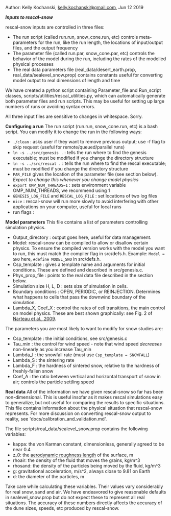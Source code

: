 Author: Kelly Kochanski, kelly.kochanski@gmail.com, Jun 12 2019

***Inputs to rescal-snow***

rescal-snow inputs are controlled in three files:
 - The run script (called run.run, snow_cone.run, etc) controls meta-parameters for the run, like the run length, the locations of input/output files, and the output frequency
 - The parameter file (called run.par, snow_cone.par, etc) controls the behavior of the model during the run, including the rates of the modelled physical processes
 - The real data parameters file (real_data/desert_earth.prop, real_data/sealevel_snow.prop) contains constants useful for converting model output to real dimensions of length and time

We have created a python script containing Parameter_file and Run_script classes, scripts/utilities/rescal_utilities.py, which can automatically generate both parameter files and run scripts. This may be useful for setting up large numbers of runs or avoiding syntax errors.

All three input files are sensitive to changes in whitespace. Sorry.

**Configuring a run**
The run script (run.run, snow_cone.run, etc) is a bash script. You can modify it to change the run in the following ways:
 - `./clean` : asks user if they want to remove previous output; use -f flag to skip request (useful for remote/queued/parallel runs)
 - `ln -s ../src/genesis .` : tells the run where to find the genesis executable; must be modified if you change the directory structure
 - `ln -s ../src/rescal .` : tells the run where to find the rescal executable; must be modified if you change the directory structure
 - `PAR_FILE` gives the location of the parameter file (see section below). *Expect to change this whenever you change model physics*
 - `export OMP_NUM_THREADS=1` : sets environment variable OMP_NUM_THREADS, we recommend using 1
 - `GENESIS_LOG_FILE` and `RESCAL_LOG_FILE` : set locations of two log files
 - `nice` : rescal-snow will run more slowly to avoid interfering with other applications on your computer, useful for local runs
 - run flags : 

**Model parameters**
This file contains a list of parameters controlling simulation physics.
 - Output_directory : output goes here, useful for data management.
 - Model: rescal-snow can be compiled to allow or disallow certain physics. To ensure the compiled version works with the model you want to run, this must match the compiler flag in src/defs.h. Example: `Model = SNO` here, `#define MODEL_SNO` in src/defs.h.
 - Csp_template : gives a template name and arguments for initial conditions. These are defined and described in src/genesis.c.
 - Phys_prop_file : points to the real data file described in the section below.
 - Simulation size H, L, D : sets size of simulation in cells.
 - Boundary conditions : OPEN, PERIODIC, or REINJECTION. Determines what happens to cells that pass the downwind boundary of the simulation.
 - Lambda_X, Coef_X : control the rates of cell transitions, the main control on model physics. These are best shown graphically: see Fig. 2 of [Narteau et al., 2009](dx.doi.org/10.1029/2008JF001127).

The parameters you are most likely to want to modify for snow studies are:
 - Csp_template : the initial conditions, see src/genesis.c
 - Tau_min : the control for wind speed - note that wind speed *decreases* non-linearly as you increase Tau_min
 - Lambda_I : the snowfall rate (must use `Csp_template = SNOWFALL`)
 - Lambda_S : the sintering rate
 - Lambda_F : the hardness of sintered snow, relative to the hardness of freshly-fallen snow
 - Coef_A : the ratio between vertical and horizontal transport of snow in air; controls the particle settling speed

**Real data**
All of the information we have given rescal-snow so far has been non-dimensional. This is useful insofar as it makes rescal simulations easy to generalize, but not useful for comparing the results to specific situations. 
This file contains information about the physical situation that rescal-snow represents. For more discussion on converting rescal-snow output to reality, see 'docs/calibration_and_validation.md'.

The file scripts/real_data/sealevel_snow.prop contains the following variables:
 - kappa: the von Karman constant, dimensionless, generally agreed to be near 0.4
 - z_0: the [aerodynamic roughness length](https://en.wikipedia.org/wiki/Roughness_length) of the surface, m
 - rhoair: the density of the fluid that moves the grains, kg/m^3
 - rhosand: the density of the particles being moved by the fluid, kg/m^3
 - g: gravitational acceleration, m/s^2, always close to 9.81 on Earth
 - d: the diameter of the particles, m

Take care while calculating these variables. Their values vary considerably for real snow, sand and air. We have endeavored to give reasonable defaults in sealevel_snow.prop but do not expect these to represent all real situations.
The accuracy of these numbers directly affects the accuracy of the dune sizes, speeds, etc produced by rescal-snow.
